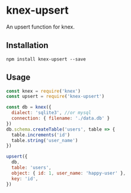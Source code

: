 # knex-upsert

An upsert function for knex.

## Installation

```
npm install knex-upsert --save
```

## Usage

<!-- eslint-disable strict,node/no-missing-require -->

```js
const knex = require('knex')
const upsert = require('knex-upsert')

const db = knex({
  dialect: 'sqlite3', //or mysql
  connection: { filename: './data.db' }
})
db.schema.createTable('users', table => {
  table.increments('id')
  table.string('user_name')
})

upsert({
  db,
  table: 'users',
  object: { id: 1, user_name: 'happy-user' },
  key: 'id',
})
```
